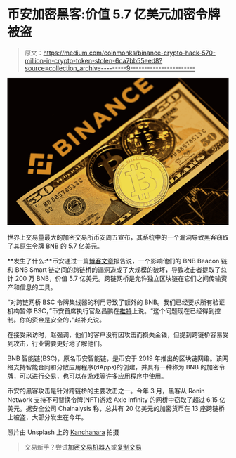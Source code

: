 # 币安加密黑客:价值 5.7 亿美元加密令牌被盗

> 原文：<https://medium.com/coinmonks/binance-crypto-hack-570-million-in-crypto-token-stolen-6ca7bb55eed8?source=collection_archive---------9----------------------->

![](img/0a3e0982d9c5e8f1ea699d90fbe13e71.png)

世界上交易量最大的加密交易所币安周五宣布，其系统中的一个漏洞导致黑客窃取了其原生令牌 BNB 的 5.7 亿美元。

**发生了什么:**币安通过一篇[博客文章](https://www.bnbchain.org/en/blog/bnb-chain-ecosystem-update/)报告说，一个影响他们的 BNB Beacon 链和 BNB Smart 链之间的跨链桥的漏洞造成了大规模的破坏，导致攻击者提取了总计 200 万 BNB，价值 5.7 亿美元。跨链网桥是允许独立区块链在它们之间传输资产和信息的工具。

“对跨链网桥 BSC 令牌集线器的利用导致了额外的 BNB。我们已经要求所有验证机构暂停 BSC，”币安首席执行官赵昌鹏在[推特](https://twitter.com/cz_binance/status/1578171072067031042?t=x1qp0SiiILKq1vMkZlGN5A&s=19)上说。“这个问题现在已经得到控制。你的资金是安全的，”赵补充说。

在接受采访时，赵强调，他们的客户没有因攻击而损失金钱，但提到跨链桥容易受到攻击，行业需要更好地了解他们。

BNB 智能链(BSC)，原名币安智能链，是币安于 2019 年推出的区块链网络。该网络支持智能合同和分散应用程序(dApps)的创建，并具有一种称为 BNB 的加密令牌，可以进行交易，也可以在游戏等许多应用程序中使用。

币安的黑客攻击是针对跨链桥的主要攻击之一。今年 3 月，黑客从 Ronin Network 支持不可替换令牌(NFT)游戏 Axie Infinity 的网桥中窃取了超过 6.15 亿美元。据安全公司 Chainalysis 称，总共有 20 亿美元的加密货币在 13 座跨链桥上被盗，大部分发生在今年。

照片由 Unsplash 上的 [Kanchanara](https://unsplash.com/photos/WLvog4WcqRU) 拍摄

> 交易新手？尝试[加密交易机器人](/coinmonks/crypto-trading-bot-c2ffce8acb2a)或[复制交易](/coinmonks/top-10-crypto-copy-trading-platforms-for-beginners-d0c37c7d698c)